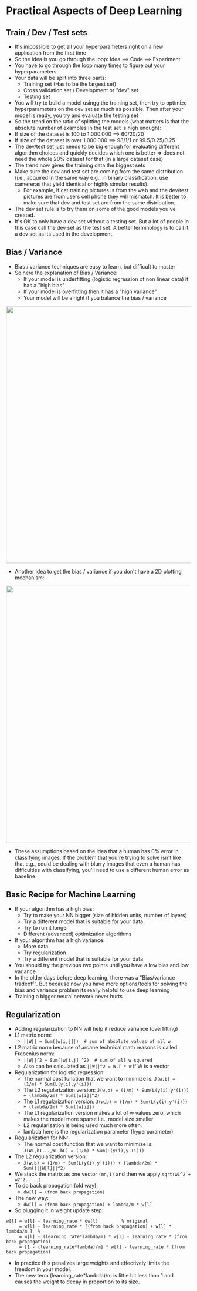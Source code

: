 # Practical Aspects of Deep Learning

## Train / Dev / Test sets
* It's impossible to get all your hyperparameters right on a new application from the first time
* So the idea is you go through the loop: Idea ==> Code ==> Experiment
* You have to go through the loop many times to figure out your hyperparameters
* Your data will be split into three parts:
  * Training set (Has to be the largest set)
  * Cross validation set / Development or "dev" set
  * Testing set
* You will try to build a model usingg the training set, then try to optimize hyperparameters on the dev set as much as possible. Then after your model is ready, you try and evaluate the testing set
*  So the trend on the ratio of splitting the models (what matters is that the absolute number of examples in the test set is high enough):
  * If size of the dataset is 100 to 1.000.000 ==> 60/20/20
  * If size of the dataset is over 1.000.000 ==> 98/1/1 or 99.5/0.25/0.25
* The dev/test set just needs to be big enough for evaluating different algorithm choices and quickly decides which one is better => does not need the whole 20% dataset for that (in a large dataset case)
* The trend now gives the training data the biggest sets
* Make sure the dev and test set are coming from the same distribution (i.e., acquired in the same way e.g., in  binary classification, use camereras that yield identical or highly simular results).
  * For example, if cat training pictures is from the web and the dev/test pictures are from users cell phone they will mismatch. It is better to make sure that dev and test set are from the same distribution.
* The dev set rule is to try them on some of the good models you've created.
* It's OK to only have a dev set without a testing set. But a lot of people in this case call the dev set as the test set. A better terminology is to call it a dev set as its used in the development.

## Bias / Variance
* Bias / variance techniques are easy to learn, but difficult to master
* So here the explanation of Bias / Variance:
  * If your model is underfitting (logistic regression of non linear data) it has a "high bias"
  * If your model is overfitting then it has a "high variance"
  * Your model will be alright if you balance the bias / variance

<img src="https://github.com/mauritsvzb/DeepLearning.AI-Deep-Learning-Specialization/assets/13508894/a5117d29-3f14-4652-8252-48dada6a6ba8.png" width="700" />

* Another idea to get the bias / variance if you don't have a 2D plotting mechanism:

<img src="https://github.com/mauritsvzb/DeepLearning.AI-Deep-Learning-Specialization/assets/13508894/c1317dcb-b358-47cc-beaa-24c504c10d18.png" width="700" />

* These assumptions based on the idea that a human has 0% error in classifying images. If the problem that you're trying to solve isn't like that e.g., could be dealing with blurry images that even a human has difficulties with classifying, you'll need to use a different human error as baseline.

## Basic Recipe for Machine Learning
* If your algorithm has a high bias:
  * Try to make your NN bigger (size of hidden units, number of layers)
  * Try a different model that is suitable for your data
  * Try to run it longer
  * Different (advanced) optimization algorithms
* If your algorithm has a high variance:
  * More data
  * Try regularization
  * Try a different model that is suitable for your data
* You should try the previous two points until you have a low bias and low variance
* In the older days before deep learning, there was a "Bias/variance tradeoff". But because now you have more options/tools for solving the bias and variance problem its really helpful to use deep learning
* Training a bigger neural network never hurts

## Regularization
* Adding regularization to NN will help it reduce variance (overfitting)
* L1 matrix norm:
  * `||W|| = Sum(|w[i,j]|)  # sum of absolute values of all w`
* L2 matrix norm because of arcane technical math reasons is called Frobenius norm:
  * `||W||^2 = Sum(|w[i,j]|^2)  # sum of all w squared`
  * Also can be calculated as `||W||^2 = W.T * W` if W is a vector
* Regularization for logistic regression:
  * The normal cost function that we want to minimize is: `J(w,b) = (1/m) * Sum(L(y(i),y'(i)))`
  * The L2 regularization version: `J(w,b) = (1/m) * Sum(L(y(i),y'(i))) + (lambda/2m) * Sum(|w[i]|^2)`
  * The L1 regularization version: `J(w,b) = (1/m) * Sum(L(y(i),y'(i))) + (lambda/2m) * Sum(|w[i]|)`
  * The L1 regularization version makes a lot of w values zero, which makes the model more sparse i.e., model size smaller
  * L2 regularization is being used much more often.
  * lambda here is the regularization parameter (hyperparameter)
* Regularization for NN:
  * The normal cost function that we want to minimize is: 
    `J(W1,b1...,WL,bL) = (1/m) * Sum(L(y(i),y'(i)))`
* The L2 regularization version:
  * `J(w,b) = (1/m) * Sum(L(y(i),y'(i))) + (lambda/2m) * Sum((||W[l]||^2)`
* We stack the matrix as one vector `(mn,1)` and then we apply `sqrt(w1^2 + w2^2.....)`
* To do back propagation (old way):
  * `dw[l] = (from back propagation)`
* The new way:
  * `dw[l] = (from back propagation) + lambda/m * w[l]`
* So plugging it in weight update step:
```
w[l] = w[l] - learning_rate * dw[l]         % original
     = w[l] - learning_rate * [(from back propagation) + w[l] * lambda/m ]  % 
     = w[l] - (learning_rate*lambda/m) * w[l] - learning_rate * (from back propagation)
     = [1 - (learning_rate*lambda)/m] * w[l] - learning_rate * (from back propagation)
```
* In practice this penalizes large weights and effectively limits the freedom in your model.
* The new term (learning_rate*lambda)/m is little bit less than 1 and causes the weight to decay in proportion to its size.
